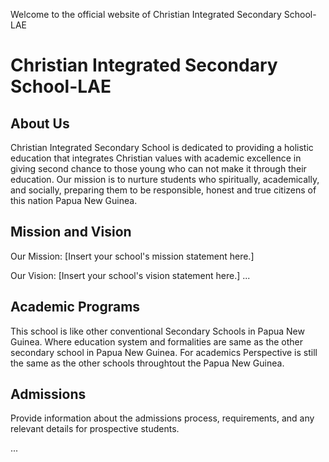 Welcome to the official website of Christian Integrated Secondary School-LAE 


# Christian Integrated Secondary School-LAE

## About Us
Christian Integrated Secondary School is dedicated to providing a holistic education that integrates Christian values with academic excellence in giving second chance to those young who can not make it through their education. Our mission is to nurture students who spiritually, academically, and socially, preparing them to be responsible, honest and true citizens of this nation Papua New Guinea.

## Mission and Vision

Our Mission: [Insert your school's mission statement here.]

Our Vision: [Insert your school's vision statement here.]
...

## Academic Programs

This school is like other conventional Secondary Schools in Papua New Guinea. Where education system and formalities are same as the other secondary school in Papua New Guinea.
For academics Perspective is still the same as the other schools throughtout the Papua New Guinea.

## Admissions

Provide information about the admissions process, requirements, and any relevant details for prospective students.

...

